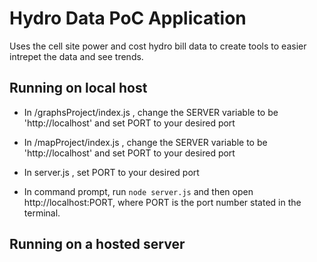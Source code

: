 ﻿# Hydro Data PoC Application
 Uses the cell site power and cost hydro bill data to create tools to easier intrepet the data and see trends. 
 
 ## Running on local host
  - In /graphsProject/index.js , change the SERVER variable to be 'http://localhost' and set PORT to your desired port
  - In /mapProject/index.js , change the SERVER variable to be 'http://localhost' and set PORT to your desired port
  - In server.js , set PORT to your desired port
 
  - In command prompt, run `node server.js` and then open http://localhost:PORT, where PORT is the port number stated in the terminal. 
 
 ## Running on a hosted server
 
